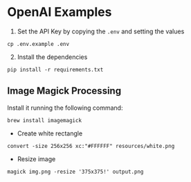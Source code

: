 # OpenAI Examples

1. Set the API Key by copying the `.env` and setting the values
```
cp .env.example .env
```
2. Install the dependencies
```
pip install -r requirements.txt
```

## Image Magick Processing

Install it running the following command:
```
brew install imagemagick
```

- Create white rectangle
```
convert -size 256x256 xc:"#FFFFFF" resources/white.png
```
- Resize image
```
magick img.png -resize '375x375!' output.png
```
